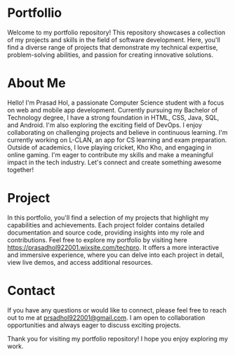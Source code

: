 # Portfollio
   Welcome to my portfolio repository! This repository showcases a collection of my projects and skills in the field of software development. Here, you'll find a diverse range of projects that demonstrate my technical expertise, problem-solving abilities, and passion for creating innovative solutions.
   
# About Me
   Hello! I'm Prasad Hol, a passionate Computer Science student with a focus on web and mobile app development. Currently pursuing my Bachelor of Technology degree, I have a strong foundation in HTML, CSS, Java, SQL, and Android. I'm also exploring the exciting field of DevOps.                                                            I enjoy collaborating on challenging projects and believe in continuous learning. I'm currently working on L-CLAN, an app for CS learning and exam preparation. Outside of academics, I love playing cricket, Kho Kho, and engaging in online gaming.                                                                          I'm eager to contribute my skills and make a meaningful impact in the tech industry. Let's connect and create something awesome together!     
# Project 
In this portfolio, you'll find a selection of my projects that highlight my capabilities and achievements. Each project folder contains detailed documentation and source code, providing insights into my role and contributions.                                                                                                              Feel free to explore my portfolio by visiting here https://prasadhol922001.wixsite.com/techpro. It offers a more interactive and immersive experience, where you can delve into each project in detail, view live demos, and access additional resources.

# Contact
If you have any questions or would like to connect, please feel free to reach out to me at prsadhol922001@gmail.com. I am open to collaboration opportunities and always eager to discuss exciting projects.

Thank you for visiting my portfolio repository! I hope you enjoy exploring my work.
